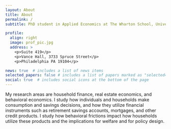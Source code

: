 ```yaml
---
layout: About
title: About
permalink: /
subtitle: PhD student in Applied Economics at The Wharton School, University of Pennsylvania.

profile:
  align: right
  image: prof_pic.jpg
  address: >
    <p>Suite 419</p>
    <p>Vance Hall, 3733 Spruce Street</p>
    <p>Philadelphia PA 19104</p>

news: true  # includes a list of news items
selected_papers: false # includes a list of papers marked as "selected={true}"
social: true  # includes social icons at the bottom of the page
---
```


My research areas are household finance, real estate economics, and behavioral economics. I study how individuals and households make consumption and savings decisions, and how they utilize financial instruments such as retirement savings accounts, mortgages, and other credit products. I study how behavioral frictions impact how households utilize these products and the implications for welfare and for policy design.

